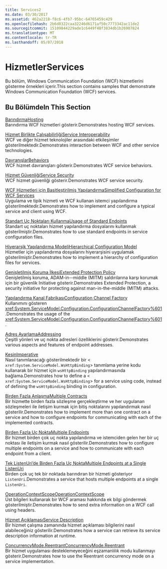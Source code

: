 ```yaml
---
title: Services2
ms.date: 03/30/2017
ms.assetid: 462a2218-f8c6-4fb7-95bc-64765459c429
ms.openlocfilehash: 2b6d8322caa32246d6171af50c7773342ac11de2
ms.sourcegitcommit: 15109844229ade1c6449f48f3834db1b26907824
ms.translationtype: MT
ms.contentlocale: tr-TR
ms.lasthandoff: 05/07/2018
---
```

# <a name="services"></a><span data-ttu-id="89885-102">Hizmetler</span><span class="sxs-lookup"><span data-stu-id="89885-102">Services</span></span>
<span data-ttu-id="89885-103">Bu bölüm, Windows Communication Foundation (WCF) hizmetlerini gösterme örnekleri içerir.</span><span class="sxs-lookup"><span data-stu-id="89885-103">This section contains samples that demonstrate Windows Communication Foundation (WCF) services.</span></span>  
  
## <a name="in-this-section"></a><span data-ttu-id="89885-104">Bu Bölümde</span><span class="sxs-lookup"><span data-stu-id="89885-104">In This Section</span></span>  
 [<span data-ttu-id="89885-105">Barındırma</span><span class="sxs-lookup"><span data-stu-id="89885-105">Hosting</span></span>](../../../../docs/framework/wcf/feature-details/hosting.md)  
 <span data-ttu-id="89885-106">Barındırma WCF hizmetleri gösterir.</span><span class="sxs-lookup"><span data-stu-id="89885-106">Demonstrates hosting WCF services.</span></span>  
  
 [<span data-ttu-id="89885-107">Hizmet Birlikte Çalışabilirliği</span><span class="sxs-lookup"><span data-stu-id="89885-107">Service Interoperability</span></span>](../../../../docs/framework/wcf/samples/service-interoperability.md)  
 <span data-ttu-id="89885-108">WCF ve diğer hizmet teknolojiler arasındaki etkileşimler gösterilmektedir.</span><span class="sxs-lookup"><span data-stu-id="89885-108">Demonstrates interaction between WCF and other service technologies.</span></span>  
  
 [<span data-ttu-id="89885-109">Davranışlar</span><span class="sxs-lookup"><span data-stu-id="89885-109">Behaviors</span></span>](../../../../docs/framework/wcf/samples/behaviors.md)  
 <span data-ttu-id="89885-110">WCF hizmet davranışları gösterir.</span><span class="sxs-lookup"><span data-stu-id="89885-110">Demonstrates WCF service behaviors.</span></span>  
  
 [<span data-ttu-id="89885-111">Hizmet Güvenliği</span><span class="sxs-lookup"><span data-stu-id="89885-111">Service Security</span></span>](../../../../docs/framework/wcf/samples/service-security.md)  
 <span data-ttu-id="89885-112">WCF hizmet güvenliği gösterir.</span><span class="sxs-lookup"><span data-stu-id="89885-112">Demonstrates WCF service security.</span></span>  
  
 [<span data-ttu-id="89885-113">WCF Hizmetleri için Basitleştirilmiş Yapılandırma</span><span class="sxs-lookup"><span data-stu-id="89885-113">Simplified Configuration for WCF Services</span></span>](../../../../docs/framework/wcf/samples/simplified-configuration-for-wcf-services.md)  
 <span data-ttu-id="89885-114">Uygulama ve tipik hizmeti ve WCF kullanan istemci yapılandırma gösterilmektedir.</span><span class="sxs-lookup"><span data-stu-id="89885-114">Demonstrates how to implement and configure a typical service and client using WCF.</span></span>  
  
 [<span data-ttu-id="89885-115">Standart Uç Noktaları Kullanma</span><span class="sxs-lookup"><span data-stu-id="89885-115">Usage of Standard Endoints</span></span>](../../../../docs/framework/wcf/samples/usage-of-standard-endpoints.md)  
 <span data-ttu-id="89885-116">Standart uç noktaları hizmet yapılandırma dosyalarını kullanmak gösterilmiştir.</span><span class="sxs-lookup"><span data-stu-id="89885-116">Demonstrates how to use standard endpoints in service configuration files.</span></span>  
  
 [<span data-ttu-id="89885-117">Hiyerarşik Yapılandırma Modeli</span><span class="sxs-lookup"><span data-stu-id="89885-117">Hierarchical Configuration Model</span></span>](../../../../docs/framework/wcf/samples/hierarchical-configuration-model.md)  
 <span data-ttu-id="89885-118">Hizmetler için yapılandırma dosyalarını hiyerarşisini uygulamak gösterilmiştir.</span><span class="sxs-lookup"><span data-stu-id="89885-118">Demonstrates how to implement a hierarchy of configuration files for services.</span></span>  
  
 [<span data-ttu-id="89885-119">Genişletilmiş Koruma İlkesi</span><span class="sxs-lookup"><span data-stu-id="89885-119">Extended Protection Policy</span></span>](../../../../docs/framework/wcf/samples/extended-protection-policy.md)  
 <span data-ttu-id="89885-120">Genişletilmiş koruma, ADAM-in--middle (MITM) saldırılarına karşı korumak için bir güvenlik Initiative gösterir.</span><span class="sxs-lookup"><span data-stu-id="89885-120">Demonstrates Extended Protection, a security initiative for protecting against man-in-the-middle (MITM) attacks.</span></span>  
  
 [<span data-ttu-id="89885-121">Yapılandırma Kanal Fabrikası</span><span class="sxs-lookup"><span data-stu-id="89885-121">Configuration Channel Factory</span></span>](../../../../docs/framework/wcf/samples/configuration-channel-factory.md)  
 <span data-ttu-id="89885-122">Kullanımını gösteren <xref:System.ServiceModel.Configuration.ConfigurationChannelFactory%601>.</span><span class="sxs-lookup"><span data-stu-id="89885-122">Demonstrates the usage of the <xref:System.ServiceModel.Configuration.ConfigurationChannelFactory%601>.</span></span>  
  
 [<span data-ttu-id="89885-123">Adres Ayarlama</span><span class="sxs-lookup"><span data-stu-id="89885-123">Addressing</span></span>](../../../../docs/framework/wcf/samples/addressing.md)  
 <span data-ttu-id="89885-124">Çeşitli yönleri ve uç nokta adresleri özelliklerini gösterir.</span><span class="sxs-lookup"><span data-stu-id="89885-124">Demonstrates various aspects and features of endpoint addresses.</span></span>  
  
 [<span data-ttu-id="89885-125">Kesin</span><span class="sxs-lookup"><span data-stu-id="89885-125">Imperative</span></span>](../../../../docs/framework/wcf/samples/imperative.md)  
 <span data-ttu-id="89885-126">Nasıl tanımlanacağı gösterilmektedir bir <<!--zz xref:System.ServiceModel.WsHttpBinding --> `xref:System.ServiceModel.WsHttpBinding`> tanımlama yerine kodu kullanarak bir hizmet için `wsHttpBinding` yapılandırmasında bağlama.</span><span class="sxs-lookup"><span data-stu-id="89885-126">Demonstrates how to define a <<!--zz xref:System.ServiceModel.WsHttpBinding --> `xref:System.ServiceModel.WsHttpBinding`> for a service using code, instead of defining the `wsHttpBinding` binding in configuration.</span></span>  
  
 [<span data-ttu-id="89885-127">Birden Fazla Anlaşma</span><span class="sxs-lookup"><span data-stu-id="89885-127">Multiple Contracts</span></span>](../../../../docs/framework/wcf/samples/multiple-contracts.md)  
 <span data-ttu-id="89885-128">Bir hizmette birden fazla sözleşme gerçekleştirme ve her uygulanan sözleşmeleri ile iletişim kurmak için bitiş noktalarını yapılandırmak nasıl gösterilir.</span><span class="sxs-lookup"><span data-stu-id="89885-128">Demonstrates how to implement more than one contract on a service and how to configure endpoints for communicating with each of the implemented contracts.</span></span>  
  
 [<span data-ttu-id="89885-129">Birden Fazla Uç Nokta</span><span class="sxs-lookup"><span data-stu-id="89885-129">Multiple Endpoints</span></span>](../../../../docs/framework/wcf/samples/multiple-endpoints.md)  
 <span data-ttu-id="89885-130">Bir hizmet birden çok uç nokta yapılandırma ve istemciden gelen her bir uç noktası ile iletişim kurmak nasıl gösterilir.</span><span class="sxs-lookup"><span data-stu-id="89885-130">Demonstrates how to configure multiple endpoints on a service and how to communicate with each endpoint from a client.</span></span>  
  
 [<span data-ttu-id="89885-131">Tek ListenUri’de Birden Fazla Uç Nokta</span><span class="sxs-lookup"><span data-stu-id="89885-131">Multiple Endpoints at a Single ListenUri</span></span>](../../../../docs/framework/wcf/samples/multiple-endpoints-at-a-single-listenuri.md)  
 <span data-ttu-id="89885-132">Birden çok uç tek bir noktada barındıran bir hizmeti gösteriyor `ListenUri`.</span><span class="sxs-lookup"><span data-stu-id="89885-132">Demonstrates a service that hosts multiple endpoints at a single `ListenUri`.</span></span>  
  
 [<span data-ttu-id="89885-133">OperationContextScope</span><span class="sxs-lookup"><span data-stu-id="89885-133">OperationContextScope</span></span>](../../../../docs/framework/wcf/samples/operationcontextscope.md)  
 <span data-ttu-id="89885-134">Üst bilgileri kullanarak bir WCF araması hakkında ek bilgi göndermek gösterilmiştir.</span><span class="sxs-lookup"><span data-stu-id="89885-134">Demonstrates how to send extra information on a WCF call using headers.</span></span>  
  
 [<span data-ttu-id="89885-135">Hizmet Açıklaması</span><span class="sxs-lookup"><span data-stu-id="89885-135">Service Description</span></span>](../../../../docs/framework/wcf/samples/service-description.md)  
 <span data-ttu-id="89885-136">Bir hizmet çalışma zamanında hizmet açıklaması bilgilerini nasıl alabileceğiniz gösterilir.</span><span class="sxs-lookup"><span data-stu-id="89885-136">Demonstrates how a service can retrieve its service description information at runtime.</span></span>  
  
 [<span data-ttu-id="89885-137">ConcurrencyMode.Reentrant</span><span class="sxs-lookup"><span data-stu-id="89885-137">ConcurrencyMode.Reentrant</span></span>](../../../../docs/framework/wcf/samples/concurrencymode-reentrant.md)  
 <span data-ttu-id="89885-138">Bir hizmet uygulaması desteklemeyeceğini eşzamanlılık modu kullanmayı gösterir.</span><span class="sxs-lookup"><span data-stu-id="89885-138">Demonstrates how to use the Reentrant concurrency mode on a service implementation.</span></span>
